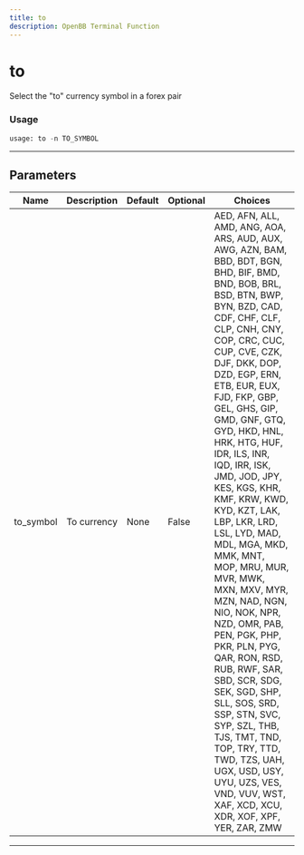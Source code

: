 ```yaml
---
title: to
description: OpenBB Terminal Function
---
```


# to

Select the "to" currency symbol in a forex pair

### Usage

```python
usage: to -n TO_SYMBOL
```

---

## Parameters

| Name | Description | Default | Optional | Choices |
| ---- | ----------- | ------- | -------- | ------- |
| to_symbol | To currency | None | False | AED, AFN, ALL, AMD, ANG, AOA, ARS, AUD, AUX, AWG, AZN, BAM, BBD, BDT, BGN, BHD, BIF, BMD, BND, BOB, BRL, BSD, BTN, BWP, BYN, BZD, CAD, CDF, CHF, CLF, CLP, CNH, CNY, COP, CRC, CUC, CUP, CVE, CZK, DJF, DKK, DOP, DZD, EGP, ERN, ETB, EUR, EUX, FJD, FKP, GBP, GEL, GHS, GIP, GMD, GNF, GTQ, GYD, HKD, HNL, HRK, HTG, HUF, IDR, ILS, INR, IQD, IRR, ISK, JMD, JOD, JPY, KES, KGS, KHR, KMF, KRW, KWD, KYD, KZT, LAK, LBP, LKR, LRD, LSL, LYD, MAD, MDL, MGA, MKD, MMK, MNT, MOP, MRU, MUR, MVR, MWK, MXN, MXV, MYR, MZN, NAD, NGN, NIO, NOK, NPR, NZD, OMR, PAB, PEN, PGK, PHP, PKR, PLN, PYG, QAR, RON, RSD, RUB, RWF, SAR, SBD, SCR, SDG, SEK, SGD, SHP, SLL, SOS, SRD, SSP, STN, SVC, SYP, SZL, THB, TJS, TMT, TND, TOP, TRY, TTD, TWD, TZS, UAH, UGX, USD, USY, UYU, UZS, VES, VND, VUV, WST, XAF, XCD, XCU, XDR, XOF, XPF, YER, ZAR, ZMW |

---
